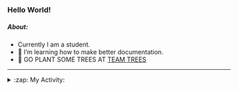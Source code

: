 ### Hello World!

##### About:
- Currently I am a student.
- 🌱 I’m learning how to make better documentation.
- 🌱 GO PLANT SOME TREES AT [TEAM TREES](https://teamtrees.org/)

---
<details>
  <summary>:zap: My Activity:</summary>
  
<!--START_SECTION:waka-->
![Code Time](http://img.shields.io/badge/Code%20Time-1%2C155%20hrs%208%20mins-blue)

**I'm a Night 🦉** 

```text
🌞 Morning                1741 commits        ██░░░░░░░░░░░░░░░░░░░░░░░   09.85 % 
🌆 Daytime                6082 commits        █████████░░░░░░░░░░░░░░░░   34.42 % 
🌃 Evening                5017 commits        ███████░░░░░░░░░░░░░░░░░░   28.39 % 
🌙 Night                  4829 commits        ███████░░░░░░░░░░░░░░░░░░   27.33 % 
```
📅 **I'm Most Productive on Wednesday** 

```text
Monday                   2552 commits        ████░░░░░░░░░░░░░░░░░░░░░   14.44 % 
Tuesday                  2391 commits        ███░░░░░░░░░░░░░░░░░░░░░░   13.53 % 
Wednesday                4113 commits        ██████░░░░░░░░░░░░░░░░░░░   23.28 % 
Thursday                 2236 commits        ███░░░░░░░░░░░░░░░░░░░░░░   12.65 % 
Friday                   1779 commits        ███░░░░░░░░░░░░░░░░░░░░░░   10.07 % 
Saturday                 1566 commits        ██░░░░░░░░░░░░░░░░░░░░░░░   08.86 % 
Sunday                   3032 commits        ████░░░░░░░░░░░░░░░░░░░░░   17.16 % 
```


📊 **This Week I Spent My Time On** 

```text
🔥 Editors: 
VS Code                  2 hrs 23 mins       █████████████████████████   100.00 % 

🐱‍💻 Projects: 
praise                   1 hr 35 mins        █████████████████░░░░░░░░   66.88 % 
CSF31                    47 mins             ████████░░░░░░░░░░░░░░░░░   33.12 % 
```


 Last Updated on 05/08/2023 06:10:38 UTC
<!--END_SECTION:waka-->
</details>
